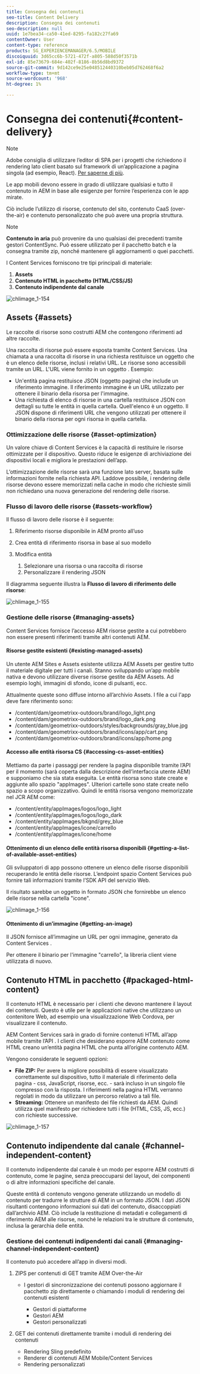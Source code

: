 ```yaml
---
title: Consegna dei contenuti
seo-title: Content Delivery
description: Consegna dei contenuti
seo-description: null
uuid: 1e7bea34-ca50-41ed-8295-fa182c27fa69
contentOwner: User
content-type: reference
products: SG_EXPERIENCEMANAGER/6.5/MOBILE
discoiquuid: 3d65cc6b-5721-472f-a805-588d50f3571b
exl-id: 85e73679-684e-402f-8186-8b56d8bd9372
source-git-commit: 9d142ce9e25e048512440310beb05d762468f6a2
workflow-type: tm+mt
source-wordcount: '968'
ht-degree: 1%

---
```


# Consegna dei contenuti{#content-delivery}

>[!NOTE]
>
>Adobe consiglia di utilizzare l’editor di SPA per i progetti che richiedono il rendering lato client basato sul framework di un’applicazione a pagina singola (ad esempio, React). [Per saperne di più](/help/sites-developing/spa-overview.md).

Le app mobili devono essere in grado di utilizzare qualsiasi e tutto il contenuto in AEM in base alle esigenze per fornire l’esperienza con le app mirate.

Ciò include l’utilizzo di risorse, contenuto del sito, contenuto CaaS (over-the-air) e contenuto personalizzato che può avere una propria struttura.

>[!NOTE]
>
>**Contenuto in aria** può provenire da uno qualsiasi dei precedenti tramite gestori ContentSync. Può essere utilizzato per il pacchetto batch e la consegna tramite zip, nonché mantenere gli aggiornamenti o quei pacchetti.

I Content Services forniscono tre tipi principali di materiale:

1. **Assets**
1. **Contenuto HTML in pacchetto (HTML/CSS/JS)**
1. **Contenuto indipendente dal canale**

![chlimage_1-154](assets/chlimage_1-154.png)

## Assets {#assets}

Le raccolte di risorse sono costrutti AEM che contengono riferimenti ad altre raccolte.

Una raccolta di risorse può essere esposta tramite Content Services. Una chiamata a una raccolta di risorse in una richiesta restituisce un oggetto che è un elenco delle risorse, inclusi i relativi URL. Le risorse sono accessibili tramite un URL. L&#39;URL viene fornito in un oggetto . Esempio:

* Un&#39;entità pagina restituisce JSON (oggetto pagina) che include un riferimento immagine. Il riferimento immagine è un URL utilizzato per ottenere il binario della risorsa per l&#39;immagine.
* Una richiesta di elenco di risorse in una cartella restituisce JSON con dettagli su tutte le entità in quella cartella. Quell&#39;elenco è un oggetto. Il JSON dispone di riferimenti URL che vengono utilizzati per ottenere il binario della risorsa per ogni risorsa in quella cartella.

### Ottimizzazione delle risorse {#asset-optimization}

Un valore chiave di Content Services è la capacità di restituire le risorse ottimizzate per il dispositivo. Questo riduce le esigenze di archiviazione dei dispositivi locali e migliora le prestazioni dell’app.

L’ottimizzazione delle risorse sarà una funzione lato server, basata sulle informazioni fornite nella richiesta API. Laddove possibile, i rendering delle risorse devono essere memorizzati nella cache in modo che richieste simili non richiedano una nuova generazione del rendering delle risorse.

### Flusso di lavoro delle risorse {#assets-workflow}

Il flusso di lavoro delle risorse è il seguente:

1. Riferimento risorse disponibile in AEM pronto all’uso
1. Crea entità di riferimento risorsa in base al suo modello
1. Modifica entità

   1. Selezionare una risorsa o una raccolta di risorse
   1. Personalizzare il rendering JSON

Il diagramma seguente illustra la **Flusso di lavoro di riferimento delle risorse**:

![chlimage_1-155](assets/chlimage_1-155.png)

### Gestione delle risorse {#managing-assets}

Content Services fornisce l’accesso AEM risorse gestite a cui potrebbero non essere presenti riferimenti tramite altri contenuti AEM.

#### Risorse gestite esistenti {#existing-managed-assets}

Un utente AEM Sites e Assets esistente utilizza AEM Assets per gestire tutto il materiale digitale per tutti i canali. Stanno sviluppando un’app mobile nativa e devono utilizzare diverse risorse gestite da AEM Assets. Ad esempio loghi, immagini di sfondo, icone di pulsanti, ecc.

Attualmente queste sono diffuse intorno all’archivio Assets. I file a cui l&#39;app deve fare riferimento sono:

* /content/dam/geometrixx-outdoors/brand/logo_light.png
* /content/dam/geometrixx-outdoors/brand/logo_dark.png
* /content/dam/geometrixx-outdoors/styles/backgrounds/gray_blue.jpg
* /content/dam/geometrixx-outdoors/brand/icons/app/cart.png
* /content/dam/geometrixx-outdoors/brand/icons/app/home.png

#### Accesso alle entità risorsa CS {#accessing-cs-asset-entities}

Mettiamo da parte i passaggi per rendere la pagina disponibile tramite l’API per il momento (sarà coperta dalla descrizione dell’interfaccia utente AEM) e supponiamo che sia stata eseguita. Le entità risorsa sono state create e aggiunte allo spazio &quot;appImages&quot;. Ulteriori cartelle sono state create nello spazio a scopo organizzativo. Quindi le entità risorsa vengono memorizzate nel JCR AEM come:

* /content/entity/appImages/logos/logo_light
* /content/entity/appImages/logos/logo_dark
* /content/entity/appImages/bkgnd/grey_blue
* /content/entity/appImages/icone/carrello
* /content/entity/appImages/icone/home

#### Ottenimento di un elenco delle entità risorsa disponibili {#getting-a-list-of-available-asset-entities}

Gli sviluppatori di app possono ottenere un elenco delle risorse disponibili recuperando le entità delle risorse. L’endpoint spazio Content Services può fornire tali informazioni tramite l’SDK API del servizio Web.

Il risultato sarebbe un oggetto in formato JSON che fornirebbe un elenco delle risorse nella cartella &quot;icone&quot;.

![chlimage_1-156](assets/chlimage_1-156.png)

#### Ottenimento di un’immagine {#getting-an-image}

Il JSON fornisce all’immagine un URL per ogni immagine, generato da Content Services .

Per ottenere il binario per l&#39;immagine &quot;carrello&quot;, la libreria client viene utilizzata di nuovo.

## Contenuto HTML in pacchetto {#packaged-html-content}

Il contenuto HTML è necessario per i clienti che devono mantenere il layout dei contenuti. Questo è utile per le applicazioni native che utilizzano un contenitore Web, ad esempio una visualizzazione Web Cordova, per visualizzare il contenuto.

AEM Content Services sarà in grado di fornire contenuti HTML all’app mobile tramite l’API . I clienti che desiderano esporre AEM contenuto come HTML creano un’entità pagina HTML che punta all’origine contenuto AEM.

Vengono considerate le seguenti opzioni:

* **File ZIP:** Per avere la migliore possibilità di essere visualizzato correttamente sul dispositivo, tutto il materiale di riferimento della pagina - css, JavaScript, risorse, ecc. - sarà incluso in un singolo file compresso con la risposta. I riferimenti nella pagina HTML verranno regolati in modo da utilizzare un percorso relativo a tali file.
* **Streaming:** Ottenere un manifesto dei file richiesti da AEM. Quindi utilizza quel manifesto per richiedere tutti i file (HTML, CSS, JS, ecc.) con richieste successive.

![chlimage_1-157](assets/chlimage_1-157.png)

## Contenuto indipendente dal canale {#channel-independent-content}

Il contenuto indipendente dal canale è un modo per esporre AEM costrutti di contenuto, come le pagine, senza preoccuparsi del layout, dei componenti o di altre informazioni specifiche del canale.

Queste entità di contenuto vengono generate utilizzando un modello di contenuto per tradurre le strutture di AEM in un formato JSON. I dati JSON risultanti contengono informazioni sui dati del contenuto, disaccoppiati dall’archivio AEM. Ciò include la restituzione di metadati e collegamenti di riferimento AEM alle risorse, nonché le relazioni tra le strutture di contenuto, inclusa la gerarchia delle entità.

### Gestione dei contenuti indipendenti dai canali {#managing-channel-independent-content}

Il contenuto può accedere all’app in diversi modi.

1. ZIPS per contenuti di GET tramite AEM Over-the-Air

   * I gestori di sincronizzazione dei contenuti possono aggiornare il pacchetto zip direttamente o chiamando i moduli di rendering dei contenuti esistenti

      * Gestori di piattaforme
      * Gestori AEM
      * Gestori personalizzati

1. GET dei contenuti direttamente tramite i moduli di rendering dei contenuti

   * Rendering Sling predefinito
   * Renderer di contenuti AEM Mobile/Content Services
   * Rendering personalizzati

